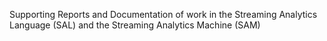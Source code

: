 Supporting Reports and Documentation of work in the Streaming Analytics Language (SAL) and the Streaming Analytics Machine (SAM)
